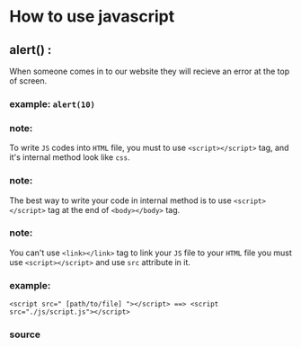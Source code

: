 # How to use javascript

## alert() :
When someone comes in to our website they will recieve an error at the top of screen.

### example: `alert(10)`

### note:
 To write `JS` codes into `HTML` file, you must to use `<script></script>` tag, and it's internal method look like `css`.

### note:
 The best way to write your code in internal method is to use `<script></script>` tag at the end of `<body></body>` tag.

### note:
 You can't use `<link></link>` tag to link your `JS` file to your `HTML` file you must use `<script></script>` and use `src` attribute in it.

### example:
```<script src=" [path/to/file] "></script> ==> <script src="./js/script.js"></script>```


### <a href="https://javascript.info/hello-world" style="text-decoration: none;"> source </a>